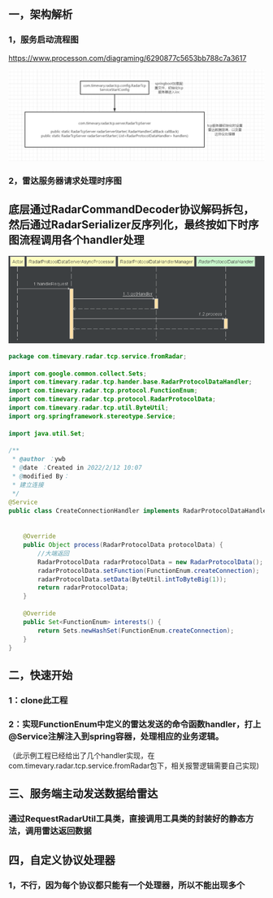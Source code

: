 ## 一，架构解析 

### 1，服务启动流程图

https://www.processon.com/diagraming/6290877c5653bb788c7a3617

![](img/image-20220527162121324.png)

### 2，雷达服务器请求处理时序图
## 底层通过RadarCommandDecoder协议解码拆包，然后通过RadarSerializer反序列化，最终按如下时序图流程调用各个handler处理
![img.png](img/img.png)

```java
package com.timevary.radar.tcp.service.fromRadar;

import com.google.common.collect.Sets;
import com.timevary.radar.tcp.hander.base.RadarProtocolDataHandler;
import com.timevary.radar.tcp.protocol.FunctionEnum;
import com.timevary.radar.tcp.protocol.RadarProtocolData;
import com.timevary.radar.tcp.util.ByteUtil;
import org.springframework.stereotype.Service;

import java.util.Set;

/**
 * @author ：ywb
 * @date ：Created in 2022/2/12 10:07
 * @modified By：
 * 建立连接
 */
@Service
public class CreateConnectionHandler implements RadarProtocolDataHandler {


    @Override
    public Object process(RadarProtocolData protocolData) {
        //大端返回
        RadarProtocolData radarProtocolData = new RadarProtocolData();
        radarProtocolData.setFunction(FunctionEnum.createConnection);
        radarProtocolData.setData(ByteUtil.intToByteBig(1));
        return radarProtocolData;
    }

    @Override
    public Set<FunctionEnum> interests() {
        return Sets.newHashSet(FunctionEnum.createConnection);
    }
}

```

## 二，快速开始

### 1：clone此工程
### 2：实现FunctionEnum中定义的雷达发送的命令函数handler，打上@Service注解注入到spring容器，处理相应的业务逻辑。
（此示例工程已经给出了几个handler实现，在com.timevary.radar.tcp.service.fromRadar包下，相关报警逻辑需要自己实现)


## 三、服务端主动发送数据给雷达
### 通过RequestRadarUtil工具类，直接调用工具类的封装好的静态方法，调用雷达返回数据

## 四，自定义协议处理器

### 1，不行，因为每个协议都只能有一个处理器，所以不能出现多个 

